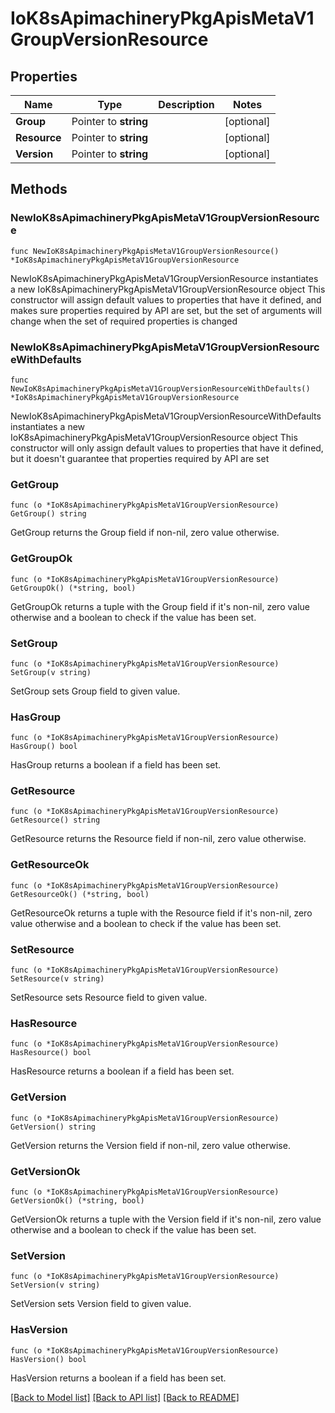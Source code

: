 # IoK8sApimachineryPkgApisMetaV1GroupVersionResource

## Properties

Name | Type | Description | Notes
------------ | ------------- | ------------- | -------------
**Group** | Pointer to **string** |  | [optional] 
**Resource** | Pointer to **string** |  | [optional] 
**Version** | Pointer to **string** |  | [optional] 

## Methods

### NewIoK8sApimachineryPkgApisMetaV1GroupVersionResource

`func NewIoK8sApimachineryPkgApisMetaV1GroupVersionResource() *IoK8sApimachineryPkgApisMetaV1GroupVersionResource`

NewIoK8sApimachineryPkgApisMetaV1GroupVersionResource instantiates a new IoK8sApimachineryPkgApisMetaV1GroupVersionResource object
This constructor will assign default values to properties that have it defined,
and makes sure properties required by API are set, but the set of arguments
will change when the set of required properties is changed

### NewIoK8sApimachineryPkgApisMetaV1GroupVersionResourceWithDefaults

`func NewIoK8sApimachineryPkgApisMetaV1GroupVersionResourceWithDefaults() *IoK8sApimachineryPkgApisMetaV1GroupVersionResource`

NewIoK8sApimachineryPkgApisMetaV1GroupVersionResourceWithDefaults instantiates a new IoK8sApimachineryPkgApisMetaV1GroupVersionResource object
This constructor will only assign default values to properties that have it defined,
but it doesn't guarantee that properties required by API are set

### GetGroup

`func (o *IoK8sApimachineryPkgApisMetaV1GroupVersionResource) GetGroup() string`

GetGroup returns the Group field if non-nil, zero value otherwise.

### GetGroupOk

`func (o *IoK8sApimachineryPkgApisMetaV1GroupVersionResource) GetGroupOk() (*string, bool)`

GetGroupOk returns a tuple with the Group field if it's non-nil, zero value otherwise
and a boolean to check if the value has been set.

### SetGroup

`func (o *IoK8sApimachineryPkgApisMetaV1GroupVersionResource) SetGroup(v string)`

SetGroup sets Group field to given value.

### HasGroup

`func (o *IoK8sApimachineryPkgApisMetaV1GroupVersionResource) HasGroup() bool`

HasGroup returns a boolean if a field has been set.

### GetResource

`func (o *IoK8sApimachineryPkgApisMetaV1GroupVersionResource) GetResource() string`

GetResource returns the Resource field if non-nil, zero value otherwise.

### GetResourceOk

`func (o *IoK8sApimachineryPkgApisMetaV1GroupVersionResource) GetResourceOk() (*string, bool)`

GetResourceOk returns a tuple with the Resource field if it's non-nil, zero value otherwise
and a boolean to check if the value has been set.

### SetResource

`func (o *IoK8sApimachineryPkgApisMetaV1GroupVersionResource) SetResource(v string)`

SetResource sets Resource field to given value.

### HasResource

`func (o *IoK8sApimachineryPkgApisMetaV1GroupVersionResource) HasResource() bool`

HasResource returns a boolean if a field has been set.

### GetVersion

`func (o *IoK8sApimachineryPkgApisMetaV1GroupVersionResource) GetVersion() string`

GetVersion returns the Version field if non-nil, zero value otherwise.

### GetVersionOk

`func (o *IoK8sApimachineryPkgApisMetaV1GroupVersionResource) GetVersionOk() (*string, bool)`

GetVersionOk returns a tuple with the Version field if it's non-nil, zero value otherwise
and a boolean to check if the value has been set.

### SetVersion

`func (o *IoK8sApimachineryPkgApisMetaV1GroupVersionResource) SetVersion(v string)`

SetVersion sets Version field to given value.

### HasVersion

`func (o *IoK8sApimachineryPkgApisMetaV1GroupVersionResource) HasVersion() bool`

HasVersion returns a boolean if a field has been set.


[[Back to Model list]](../README.md#documentation-for-models) [[Back to API list]](../README.md#documentation-for-api-endpoints) [[Back to README]](../README.md)


